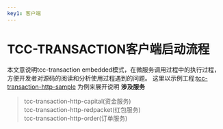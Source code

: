 ```yaml
---
key1: 客户端
---
```


# TCC-TRANSACTION客户端启动流程
本文意说明tcc-transaction embedded模式，在微服务调用过程中的执行过程，方便开发者对源码的阅读和分析使用过程遇到的问题。
这里以示例工程:[tcc-transaction-http-sample](https://github.com/changmingxie/tcc-transaction/tree/master-2.x/tcc-transaction-tutorial-sample/tcc-transaction-http-sample) 为例来展开说明
**涉及服务**
> tcc-transaction-http-capital(资金服务)  
> tcc-transaction-http-redpacket(红包服务)  
> tcc-transaction-http-order(订单服务) 


